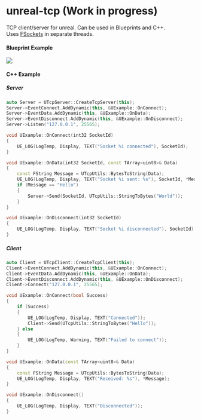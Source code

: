 # unreal-tcp (Work in progress)
TCP client/server for unreal. Can be used in Blueprints and C++. \
Uses [FSockets](https://docs.unrealengine.com/5.3/en-US/API/Runtime/Sockets/FSocket) in separate threads.
#### Blueprint Example
![](https://i.imgur.com/yglzmUB.png)
#### C++ Example
##### Server
```c++
auto Server = UTcpServer::CreateTcpServer(this);
Server->EventConnect.AddDynamic(this, &UExample::OnConnect);
Server->EventData.AddDynamic(this, &UExample::OnData);
Server->EventDisconnect.AddDynamic(this, &UExample::OnDisconnect);
Server->Listen("127.0.0.1", 25565);
```
```c++
void UExample::OnConnect(int32 SocketId)
{
	UE_LOG(LogTemp, Display, TEXT("Socket %i connected"), SocketId);
}

void UExample::OnData(int32 SocketId, const TArray<uint8>& Data)
{
	const FString Message = UTcpUtils::BytesToString(Data);
	UE_LOG(LogTemp, Display, TEXT("Socket %i sent: %s"), SocketId, *Message);
	if (Message == "Hello")
	{
		Server->Send(SocketId, UTcpUtils::StringToBytes("World"));
	}
}

void UExample::OnDisconnect(int32 SocketId)
{
	UE_LOG(LogTemp, Display, TEXT("Socket %i disconnected"), SocketId);
}
```
##### Client
```c++
auto Client = UTcpClient::CreateTcpClient(this);
Client->EventConnect.AddDynamic(this, &UExample::OnConnect);
Client->EventData.AddDynamic(this, &UExample::OnData);
Client->EventDisconnect.AddDynamic(this, &UExample::OnDisconnect);
Client->Connect("127.0.0.1", 25565);
```
```c++
void UExample::OnConnect(bool Success)
{
	if (Success)
	{
		UE_LOG(LogTemp, Display, TEXT("Connected"));
		Client->Send(UTcpUtils::StringToBytes("Hello"));
	} else
	{
		UE_LOG(LogTemp, Warning, TEXT("Failed to connect"));
	}
}

void UExample::OnData(const TArray<uint8>& Data)
{
	const FString Message = UTcpUtils::BytesToString(Data);
	UE_LOG(LogTemp, Display, TEXT("Received: %s"), *Message);
}

void UExample::OnDisconnect()
{
	UE_LOG(LogTemp, Display, TEXT("Disconnected"));
}
```